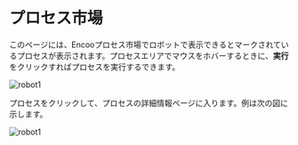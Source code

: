 # プロセス市場

このページには、Encooプロセス市場でロボットで表示できるとマークされているプロセスが表示されます。プロセスエリアでマウスをホバーするときに、**実行**をクリックすればプロセスを実行するできます。

![robot1](https://docimages.blob.core.chinacloudapi.cn/images/Robot/flowmarket20201201.png)

プロセスをクリックして、プロセスの詳細情報ページに入ります。例は次の図に示します。

![robot1](https://docimages.blob.core.chinacloudapi.cn/images/Robot/flowmarketdetail20201201.png)
